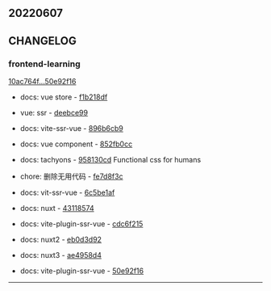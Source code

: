 ## 20220607

## CHANGELOG

### frontend-learning

[10ac764f...50e92f16](https://github.com/zhbhun/frontend-learning/compare/10ac764f...50e92f16)

* docs: vue store - [f1b218df](https://github.com/zhbhun/frontend-learning/commit/f1b218df014a405b033bfb2d957380141e8f247d)
* vue: ssr - [deebce99](https://github.com/zhbhun/frontend-learning/commit/deebce99de5d7658f8120ba2f54f739382d1072b)
* docs: vite-ssr-vue - [896b6cb9](https://github.com/zhbhun/frontend-learning/commit/896b6cb9d10904108378cb9c1c466caeb6189388)
* docs: vue component - [852fb0cc](https://github.com/zhbhun/frontend-learning/commit/852fb0cceacd21a6e50da890851e13d23d12d9d4)
* docs: tachyons - [958130cd](https://github.com/zhbhun/frontend-learning/commit/958130cd561de9a4176317638848c0c1082f589a)
    Functional css for humans
    

* chore: 删除无用代码 - [fe7d8f3c](https://github.com/zhbhun/frontend-learning/commit/fe7d8f3cae3ed0aa9e121a079782708b064094d9)
* docs: vit-ssr-vue - [6c5be1af](https://github.com/zhbhun/frontend-learning/commit/6c5be1afd05474a6f2546ef6402785c389a32260)
* docs: nuxt - [43118574](https://github.com/zhbhun/frontend-learning/commit/431185749bafcf24e69f689d71533aba77d1b98b)
* docs: vite-plugin-ssr-vue - [cdc6f215](https://github.com/zhbhun/frontend-learning/commit/cdc6f2158ccd687d72ec03800b21a5fca85beb73)
* docs: nuxt2 - [eb0d3d92](https://github.com/zhbhun/frontend-learning/commit/eb0d3d920db2f250e3518c993996934186c159fe)
* docs: nuxt3 - [ae4958d4](https://github.com/zhbhun/frontend-learning/commit/ae4958d452c5d973c6b58dba92124128b2af0b15)
* docs: vite-plugin-ssr-vue - [50e92f16](https://github.com/zhbhun/frontend-learning/commit/50e92f16af5293c46a82e22b5090f1d301d7295f)

---

